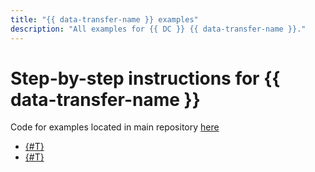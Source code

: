```yaml
---
title: "{{ data-transfer-name }} examples"
description: "All examples for {{ DC }} {{ data-transfer-name }}."
---
```


# Step-by-step instructions for {{ data-transfer-name }}

Code for examples located in main repository [here](https://github.com/transferia/transferia/tree/main/examples)

* [{#T}](airbyte.md)
* [{#T}](pg2yt.md)
